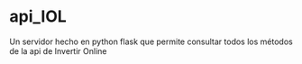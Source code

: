 # api_IOL
Un servidor hecho en python flask que permite consultar todos los métodos de la api de Invertir Online
